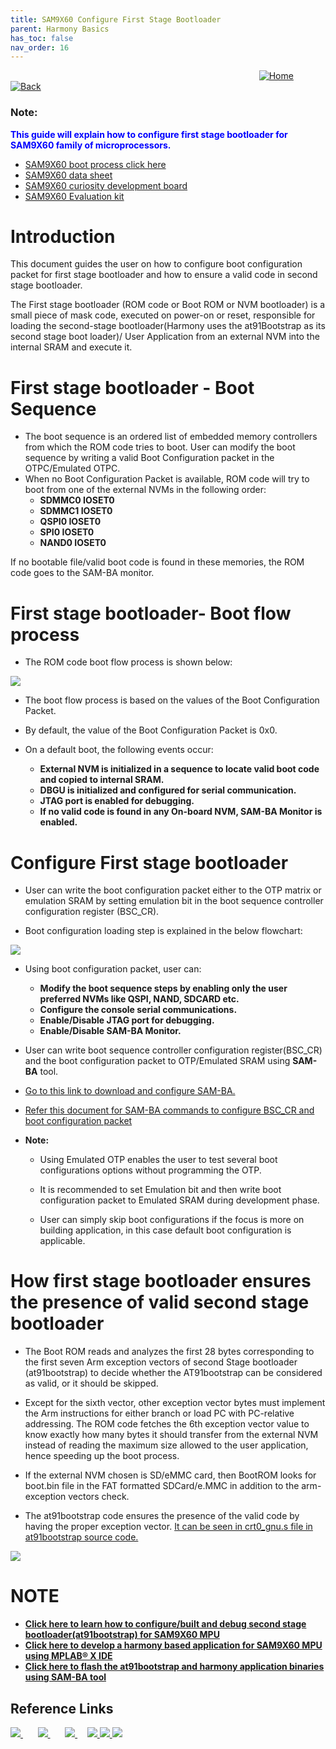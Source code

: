 ```yaml
---
title: SAM9X60 Configure First Stage Bootloader
parent: Harmony Basics
has_toc: false
nav_order: 16
---
```


&nbsp;&nbsp;&nbsp;&nbsp;&nbsp;&nbsp;&nbsp;&nbsp;&nbsp;&nbsp;&nbsp;&nbsp;&nbsp;&nbsp;&nbsp;&nbsp;&nbsp;&nbsp;&nbsp;&nbsp;&nbsp;&nbsp;&nbsp;&nbsp;&nbsp;&nbsp;&nbsp;&nbsp; &nbsp;&nbsp;&nbsp;&nbsp;&nbsp;&nbsp;&nbsp;&nbsp;&nbsp;&nbsp;&nbsp;&nbsp;&nbsp;&nbsp;&nbsp;&nbsp;&nbsp;&nbsp;&nbsp;&nbsp;&nbsp;&nbsp;&nbsp;&nbsp;&nbsp;&nbsp;&nbsp;&nbsp;&nbsp;&nbsp;&nbsp;&nbsp;&nbsp;&nbsp;&nbsp;&nbsp;&nbsp;&nbsp;&nbsp;&nbsp;&nbsp;&nbsp;&nbsp;&nbsp;&nbsp;&nbsp;&nbsp;&nbsp;&nbsp;&nbsp;&nbsp;&nbsp;&nbsp;&nbsp;&nbsp;&nbsp;&nbsp;&nbsp;&nbsp;&nbsp;&nbsp;&nbsp;&nbsp;&nbsp;&nbsp;&nbsp;&nbsp;&nbsp;&nbsp;&nbsp;&nbsp;&nbsp;[<img src="../../r_images/quick_home.png" title="Home">](../../../readme.md) [<img src="../../r_images/quick_back.png"  title="Back">](../readme.md)


### Note:
<span style="color:blue"> **This guide will explain how to configure first stage bootloader for SAM9X60 family of microprocessors.**</span>
- [SAM9X60 boot process click here ](https://www.microchip.com/en-us/education/developer-help/learn-products/mcu-mpu/32bit-mpu/sam9x60-boot-process)
- [SAM9X60 data sheet](https://www.microchip.com/en-us/product/SAM9X60)
- [SAM9X60 curiosity development board ](https://www.microchip.com/en-us/development-tool/EV40E67A)
- [SAM9X60 Evaluation kit ](https://www.microchip.com/en-us/development-tool/dt100126)

# Introduction
This document guides the user on how to configure boot configuration packet for first stage bootloader and how to ensure a valid code in second stage bootloader.

The First stage bootloader (ROM code or Boot ROM or NVM bootloader) is a small piece of mask code, executed on power-on or reset, responsible for loading the second-stage bootloader(Harmony uses the at91Bootstrap as its second stage boot loader)/ User Application from an external NVM into the internal SRAM and execute it.

# First stage bootloader - Boot Sequence

* The boot sequence is an ordered list of embedded memory controllers from which the ROM code tries to boot. User can modify the boot sequence by writing a valid Boot Configuration packet in the OTPC/Emulated OTPC.
* When no Boot Configuration Packet is available, ROM code will try to boot from one of the external NVMs in the following order:
  * **SDMMC0 IOSET0**
  * **SDMMC1 IOSET0**
  * **QSPI0 IOSET0**
  * **SPI0 IOSET0**
  * **NAND0 IOSET0**

If no bootable file/valid boot code is found in these memories, the ROM code goes to the SAM-BA monitor.

# First stage bootloader- Boot flow process

* The ROM code boot flow process is shown below:
 <img src = "images/Boot_Process.png" align="middle">

* The boot flow process is based on the values of the Boot Configuration Packet.

* By default, the value of the Boot Configuration Packet is 0x0.

* On a default boot, the following events occur:
  * **External NVM is initialized in a sequence to locate  valid boot code and copied to internal SRAM.**
  * **DBGU is initialized and configured for serial communication.**
  * **JTAG port is enabled for debugging.**
  * **If no valid code is found in any On-board NVM, SAM-BA Monitor is enabled.**

# Configure First stage bootloader
* User can write the boot configuration packet either to the OTP matrix or emulation SRAM by setting emulation bit in the boot sequence controller configuration register (BSC_CR).

* Boot configuration loading step is explained in the below flowchart:
 <img src = "images/BCP.png" align="middle">

* Using boot configuration packet, user can:
  * **Modify the boot sequence steps by enabling only the user preferred NVMs like QSPI, NAND, SDCARD etc.**
  * **Configure the console serial communications.**
  * **Enable/Disable JTAG port for debugging.**
  * **Enable/Disable SAM-BA Monitor.**
  
* User can write boot sequence controller configuration register(BSC_CR) and the boot configuration packet to OTP/Emulated SRAM using **SAM-BA** tool.

* [Go to this link to download and configure SAM-BA.](https://microchipdeveloper.com/32mpu:sam-ba-install)

* [Refer this document for SAM-BA commands to configure BSC_CR and boot configuration packet](../sam9x60_flash_boot_application_using_samba/readme.md)
* **Note:**
  * Using Emulated OTP enables the user to test several boot configurations options without programming the OTP.

  * It is recommended to set Emulation bit and then write boot configuration packet to Emulated SRAM during development phase.

  * User can simply skip boot configurations if the focus is more on building application, in this case default boot configuration is applicable. 
  
# How first stage bootloader ensures the presence of valid second stage bootloader
* The Boot ROM reads and analyzes the first 28 bytes corresponding to the first seven Arm exception vectors of second Stage bootloader (at91bootstrap) to decide whether the AT91bootstrap can be considered as valid, or it should be skipped. 

* Except for the sixth vector, other exception vector bytes must implement the Arm instructions for either branch or load PC with PC-relative addressing. The ROM code fetches the 6th exception vector value to know exactly how many bytes it should transfer from the external NVM instead of reading the maximum size allowed to the user application, hence speeding up the boot process.

* If the external NVM chosen is SD/eMMC card, then BootROM looks for boot.bin file in the FAT formatted SDCard/e.MMC in addition to the arm-exception vectors check.

* The at91bootstrap code ensures the presence of the valid code by having the proper exception vector. [It can be seen in crt0_gnu.s file in at91bootstrap source code.](https://github.com/linux4sam/at91bootstrap/blob/master/crt0_gnu.S)

 <img src = "images/Exception_Vectors.png" align="middle">

# **NOTE**

  * **[Click here to learn how to configure/built and debug second stage bootloader(at91bootstrap) for SAM9X60 MPU](../sam9x60_configure_second_stage_bootloader/readme.md)**
  * **[Click here to develop a harmony based application for SAM9X60 MPU using MPLAB® X IDE ](../sam9x60_getting_started_application_using_mcc/readme.md)**
  * **[Click here to flash the at91bootstrap and harmony application binaries using SAM-BA tool](../sam9x60_flash_boot_application_using_samba/readme.md)**
  
## Reference Links
[<a href="https://www.microchip.com/design-centers/32-bit" target="_blank"> <img src="../../r_images/32_bit_mcus.png"> </a>]()  &nbsp; &nbsp; &nbsp; [<a href="https://www.microchip.com/design-centers/32-bit-mpus" target="_blank"> <img src="../../r_images/32_bit_mpus.png"> </a>]()  &nbsp; &nbsp; &nbsp; [<a href="https://www.microchip.com/mplab/mplab-x-ide" target="_blank"> <img src="../../r_images/mplab_x_ide.png"> </a>]()  &nbsp; &nbsp; [<a href="https://www.microchip.com/mplab/mplab-harmony" target="_blank"> <img src="../../r_images/mplab_harmony.png"> </a>]() [<a href="https://www.microchip.com/mplab/compilers" target="_blank"> <img src="../../r_images/mplab_compiler.png"> </a>]()  [<a href="https://www.microchip.com/en-us/tools-resources/configure/mplab-code-configurator" target="_blank"> <img src="../../r_images/mcc_harmony.png"> </a>]()
